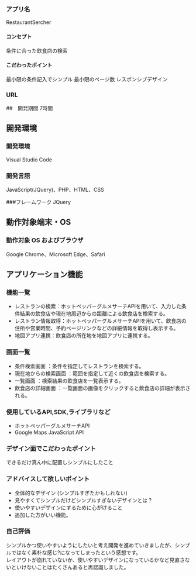 ### アプリ名
RestaurantSercher

#### コンセプト
条件に合った飲食店の検索

#### こだわったポイント
最小限の条件記入でシンプル
最小限のページ数
レスポンシブデザイン
### URL

##　開発期間
7時間

## 開発環境
### 開発環境
Visual Studio Code

### 開発言語
JavaScript(JQuery)、PHP、HTML、CSS

###フレームワーク
JQuery

## 動作対象端末・OS
### 動作対象 OS およびブラウザ
Google Chrome、Microsoft Edge、Safari

## アプリケーション機能

### 機能一覧
- レストランの検索：ホットペッパーグルメサーチAPIを用いて、入力した条件結果の飲食店や現在地周辺からの距離による飲食店を検索する。
- レストラン情報取得：ホットペッパーグルメサーチAPIを用いて、飲食店の住所や営業時間、予約ページリンクなどの詳細情報を取得し表示する。
- 地図アプリ連携：飲食店の所在地を地図アプリに連携する。


### 画面一覧
- 条件検索画面 ：条件を指定してレストランを検索する。
- 現在地からの検索画面 ：範囲を指定して近くの飲食店を検索する。
- 一覧画面 ：検索結果の飲食店を一覧表示する。
- 飲食店の詳細画面 ：一覧画面の画像をクリックすると飲食店の詳細が表示される。

### 使用しているAPI,SDK,ライブラリなど
- ホットペッパーグルメサーチAPI
- Google Maps JavaScript API

### デザイン面でこだわったポイント
できるだけ真ん中に配置しシンプルにしたこと

### アドバイスして欲しいポイント
- 全体的なデザイン (シンプルすぎたかもしれない)
- 見やすくてシンプルだけどシンプルすぎないデザインとは？
- 使いやすいデザインにするために心がけること
- 追加した方がいい機能。

### 自己評価
シンプルかつ使いやすいようにしたいと考え開発を進めていきましたが、シンプルではなく素朴な感じ?になってしまったという感想です。<br>
レイアウトが崩れていないか、使いやすいデザインになっているかなど見直さないといけないことはたくさんあると再認識しました。
